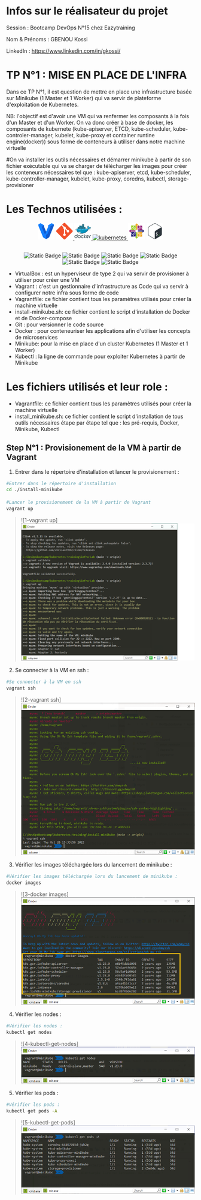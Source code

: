 
# Infos sur le réalisateur du projet
Session       : Bootcamp DevOps N°15 chez Eazytraining

Nom & Prénoms : GBENOU Kossi

LinkedIn      : https://www.linkedin.com/in/gkossi/

# TP N°1 : MISE EN PLACE DE L'INFRA

Dans ce TP N°1, il est question de mettre en place une infrastructure basée sur Minikube (1 Master et 1 Worker) qui va servir de plateforme d'exploitation de Kubernetes.

NB: l'objectif est d'avoir une VM qui va renfermer les composants à la fois d'un Master et d'un Worker. On va donc créer à base de docker, les composants de kubernete (kube-apiserver, ETCD, kube-scheduler, kube-controler-manager, kubelet, kube-proxy et container runtine engine(docker)) sous forme de conteneurs à utiliser dans notre machine virtuelle 

#On va installer les outils nécessaires et démarrer minikube à partir de son fichier exécutable qui va se charger de télécharger les images pour créer les conteneurs nécessaires tel que : kube-apiserver, etcd, kube-scheduler, kube-controller-manager, kubelet, kube-proxy, coredns, kubectl, storage-provisioner

# Les Technos utilisées :

<div align="center">

<!--img src="https://github.com/Tony-Dja/Jenkins_pipeline_HEROKU_deployment/blob/672b58d62fa5d424fb7162e33546c67f3bcbebc2/screenshots/jenkins.png" width="50%" height="50%"-->

<img src="https://github.com/devicons/devicon/blob/v2.15.1/icons/vagrant/vagrant-original.svg" width="45" height="45"/>
<a href="https://git-scm.com/" target="_blank">
	<img src="https://github.com/devicons/devicon/blob/v2.15.1/icons/git/git-original.svg" width="45" height="45"/>
</a>
<a href="https://www.docker.com/" target="_blank">
	<img src="https://raw.githubusercontent.com/devicons/devicon/master/icons/docker/docker-original-wordmark.svg" alt="docker" width="45" height="45"/>
</a>
<a href="https://kubernetes.io" target="_blank">
	<img src="https://cdn.jsdelivr.net/gh/devicons/devicon/icons/kubernetes/kubernetes-plain-wordmark.svg" alt="kubernetes" width="45" height="45"/>
</a>
<img src="https://github.com/devicons/devicon/blob/v2.15.1/icons/centos/centos-original.svg" width="45" height="45"/> 
<a href="https://www.gnu.org/software/bash/" target="_blank"> 
	<img src="https://github.com/devicons/devicon/blob/v2.15.1/icons/bash/bash-original.svg" alt="bash" width="45" height="45"/>  
</a>
</div>

<br />
<div align="center">

![Static Badge](https://img.shields.io/badge/VirtualBox-red?style=for-the-badge&logo=VirtualBox&logoColor=white)
![Static Badge](https://img.shields.io/badge/Vagrant-430098?style=for-the-badge&logo=Vagrant&logoColor=white)
![Static Badge](https://img.shields.io/badge/Git-black?style=for-the-badge&logo=Git&logoColor=red)
![Static Badge](https://img.shields.io/badge/Docker-white?style=for-the-badge&logo=Docker&logoColor=2CA5E0)
![Static Badge](https://img.shields.io/badge/Kubernetes-2CA5E0?style=for-the-badge&logo=Kubernetes&logoColor=white)
![Static Badge](https://img.shields.io/badge/Centos-cyan?style=for-the-badge&logo=Centost&logoColor=white)


</div>

- VirtualBox : est un hyperviseur de type 2 qui va servir de provisioner à utiliser pour créer une VM
- Vagrant : c'est un gestionnaire d'infrastructure as Code qui va servir à configurer notre infra sous forme de code
- Vagrantfile: ce fichier contient tous les paramètres utilisés pour créer la machine virtuelle
- install-minikube.sh: ce fichier contient le script d'installation de Docker et de Docker-compose
- Git     : pour versionner le code source
- Docker  : pour conteneuriser les applications afin d'utiliser les concepts de microservices
- Minikube: pour la mise en place d'un cluster Kubernetes (1 Master et 1 Worker)
- Kubectl : la ligne de commande pour exploiter Kubernetes à partir de Minikube


# Les fichiers utilisés et leur role :
- Vagrantfile: ce fichier contient tous les paramètres utilisés pour créer la machine virtuelle
- install_minikube.sh: ce fichier contient le script d'installation de tous outils nécessaires étape par étape tel que : les pré-requis, Docker, Minikube, Kubectl




## Step N°1 : Provisionement de la VM à partir de Vagrant

1) Entrer dans le répertoire d'installation et lancer le provisionement :
```bash
#Entrer dans le répertoire d'installation
cd ./install-minikube

#Lancer le provisionement de la VM à partir de Vagrant
vagrant up
```
> ![1-vagrant up] ![](images/1-vagrant-up.png)

2) Se connecter à la VM en ssh :
```bash
#Se connecter à la VM en ssh
vagrant ssh
```
> ![2-vagrant ssh] ![](images/2-vagrant-ssh.png)

3) Vérifier les images téléchargée lors du lancement de minikube :
```bash
#Vérifier les images téléchargée lors du lancement de minikube :
docker images
```
> ![3-docker images] ![](images/3-docker-images.png)

4) Vérifier les nodes :
```bash
#Vérifier les nodes :
kubectl get nodes
```
> ![4-kubectl-get-nodes] ![](images/4-kubectl-get-nodes.png)

5) Vérifier les pods :
```bash
#Vérifier les pods :
kubectl get pods -A
```
> ![5-kubectl-get-pods] ![](images/5-kubectl-get-pods-A.png)
